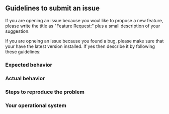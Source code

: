 ## Guidelines to submit an issue

If you are opening an issue because you woul like to propose a new feature,
please write the title as "Feature Request:" plus a small description of your
suggestion.

If you are opneing an issue because you found a bug, please make sure that
your have the latest version installed. If yes then describe it by following
these guidelines:

### Expected behavior

### Actual behavior

### Steps to reproduce the problem


### Your operational system
